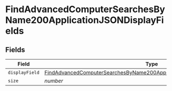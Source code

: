 # FindAdvancedComputerSearchesByName200ApplicationJSONDisplayFields


## Fields

| Field                                                                                                                                                                                     | Type                                                                                                                                                                                      | Required                                                                                                                                                                                  | Description                                                                                                                                                                               | Example                                                                                                                                                                                   |
| ----------------------------------------------------------------------------------------------------------------------------------------------------------------------------------------- | ----------------------------------------------------------------------------------------------------------------------------------------------------------------------------------------- | ----------------------------------------------------------------------------------------------------------------------------------------------------------------------------------------- | ----------------------------------------------------------------------------------------------------------------------------------------------------------------------------------------- | ----------------------------------------------------------------------------------------------------------------------------------------------------------------------------------------- |
| `displayField`                                                                                                                                                                            | [FindAdvancedComputerSearchesByName200ApplicationJSONDisplayFieldsDisplayField](../../models/operations/findadvancedcomputersearchesbyname200applicationjsondisplayfieldsdisplayfield.md) | :heavy_minus_sign:                                                                                                                                                                        | N/A                                                                                                                                                                                       |                                                                                                                                                                                           |
| `size`                                                                                                                                                                                    | *number*                                                                                                                                                                                  | :heavy_minus_sign:                                                                                                                                                                        | N/A                                                                                                                                                                                       | 1                                                                                                                                                                                         |